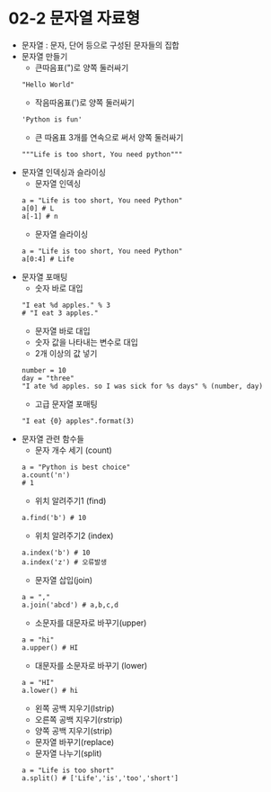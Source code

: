# 02-2 문자열 자료형
- 문자열 : 문자, 단어 등으로 구성된 문자들의 집합
- 문자열 만들기
  - 큰따음표(")로 양쪽 둘러싸기
  ```
  "Hello World"
  ```
  - 작음따옴표(')로 양쪽 둘러싸기
  ```
  'Python is fun'
  ```
  - 큰 따옴표 3개를 연속으로 써서 양쪽 둘러싸기
  ```
  """Life is too short, You need python"""
  ```
- 문자열 인덱싱과 슬라이싱
  - 문자열 인덱싱
  ```
  a = "Life is too short, You need Python"
  a[0] # L
  a[-1] # n
  ```
  - 문자열 슬라이싱
  ```
  a = "Life is too short, You need Python"
  a[0:4] # Life
  ```
- 문자열 포매팅
  - 숫자 바로 대입
  ```
  "I eat %d apples." % 3
  # "I eat 3 apples."
  ```
  - 문자열 바로 대입
  - 숫자 값을 나타내는 변수로 대입
  - 2개 이상의 값 넣기
  ```
  number = 10
  day = "three"
  "I ate %d apples. so I was sick for %s days" % (number, day)
  ```
  - 고급 문자열 포매팅
  ```
  "I eat {0} apples".format(3)
  ```
- 문자열 관련 함수들
  - 문자 개수 세기 (count)
  ```
  a = "Python is best choice"
  a.count('n')
  # 1
  ```
  - 위치 알려주기1 (find)
  ```
  a.find('b') # 10
  ```
  - 위치 알려주기2 (index)
  ```
  a.index('b') # 10
  a.index('z') # 오류발생
  ```
  - 문자열 삽입(join)
  ```
  a = ","
  a.join('abcd') # a,b,c,d
  ```
  - 소문자를 대문자로 바꾸기(upper)
  ```
  a = "hi"
  a.upper() # HI
  ```
  - 대문자를 소문자로 바꾸기 (lower)
  ```
  a = "HI"
  a.lower() # hi
  ```
  - 왼쪽 공백 지우기(lstrip)
  - 오른쪽 공백 지우기(rstrip)
  - 양쪽 공백 지우기(strip)
  - 문자열 바꾸기(replace)
  - 문자열 나누기(split)
  ```
  a = "Life is too short"
  a.split() # ['Life','is','too','short']
  ```
